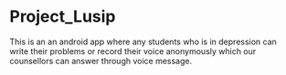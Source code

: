 # Project_Lusip
This is an an android app where any students who is in depression can write their problems or record their voice anonymously which our counsellors can answer through voice message.
